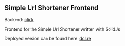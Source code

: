 ## Simple Url Shortener Frontend

Backend: [click](https://github.com/majesnix/simple-url-shortener-backend-scala)

Frontend for the Simple Url Shortener written with [SolidJs](https://www.solidjs.com)

Deployed version can be found here: [dcl.re](https://dcl.re)